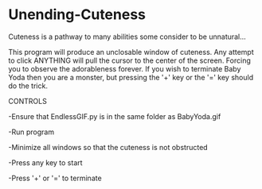# Unending-Cuteness
Cuteness is a pathway to many abilities some consider to be unnatural...

This program will produce an unclosable window of cuteness. Any attempt to click ANYTHING will pull the cursor to the center of the screen.
Forcing you to observe the adorableness forever.
If you wish to terminate Baby Yoda then you are a monster, but pressing the '+' key or the '=' key should do the trick.

CONTROLS

-Ensure that EndlessGIF.py is in the same folder as BabyYoda.gif

-Run program

-Minimize all windows so that the cuteness is not obstructed

-Press any key to start

-Press '+' or '=' to terminate

